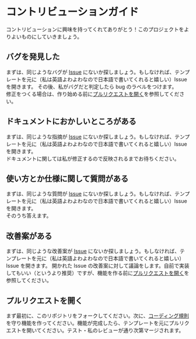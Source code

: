 # コントリビューションガイド

 コントリビューションに興味を持ってくれてありがとう！このプロジェクトをよりよいものにしていきましょう。

## バグを発見した

 まずは、同じようなバグが [Issue](https://github.com/kumaS-nu/NuGet-importer-for-Unity/issues) にないか探しましょう。もしなければ、テンプレートを元に（私は英語よわよわなので日本語で書いてくれると嬉しい）Issue を開きます。
 その後、私がバグだと判定したら bug のラベルをつけます。  
 修正をつくる場合は、作り始める前に[プルリクエストを開く](#プルリクエストを開く)を参照してください。

## ドキュメントにおかしいところがある

 まずは、同じような指摘が [Issue](https://github.com/kumaS-nu/NuGet-importer-for-Unity/labels/documentation) にないか探しましょう。もしなければ、テンプレートを元に（私は英語よわよわなので日本語で書いてくれると嬉しい）Issue を開きます。  
 ドキュメントに関しては私が修正するので反映されるまでお待ちください。

## 使い方とか仕様に関して質問がある

 まずは、同じような質問が [Issue](https://github.com/kumaS-nu/NuGet-importer-for-Unity/labels/question) にないか探しましょう。もしなければ、テンプレートを元に（私は英語よわよわなので日本語で書いてくれると嬉しい）Issue を開きます。  
 そのうち答えます。

## 改善案がある

 まずは、同じような改善案が [Issue](https://github.com/kumaS-nu/NuGet-importer-for-Unity/labels/enhancement) にないか探しましょう。もしなければ、テンプレートを元に（私は英語よわよわなので日本語で書いてくれると嬉しい）Issue を開きます。
 開かれた Issue の改善案に対して議論をします。自前で実装してもいい（というより推奨）ですが、機能を作る前に[プルリクエストを開く](#プルリクエストを開く)を参照してください。

## プルリクエストを開く

 まず最初に、このリポジトリをフォークしてください。次に、[コーディング規則](cordingConventions.html)を守り機能を作ってください。機能が完成したら、テンプレートを元にプルリクエストを開いてください。テスト・私のレビューが通り次第マージされます。